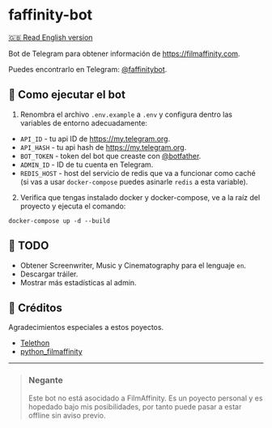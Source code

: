 # faffinity-bot

[🇬🇧 Read English version](/README.md)

Bot de Telegram para obtener información de https://filmaffinity.com.

Puedes encontrarlo en Telegram: [@faffinitybot](https://t.me/faffinitybot).

## 🤖 Como ejecutar el bot

1. Renombra el archivo `.env.example` a `.env` y configura dentro las variables de entorno adecuadamente:

- `API_ID` - tu api ID de https://my.telegram.org.
- `API_HASH` - tu api hash de https://my.telegram.org.
- `BOT_TOKEN` - token del bot que creaste con [@botfather](https://t.me/botfather).
- `ADMIN_ID` - ID de tu cuenta en Telegram.
- `REDIS_HOST` - host del servicio de redis que va a funcionar como caché (si vas a usar `docker-compose` puedes asinarle `redis` a esta variable).

2. Verifica que tengas instalado docker y docker-compose, ve a la raíz del proyecto y ejecuta el comando:

```
docker-compose up -d --build
```

## 📌 TODO

- Obtener Screenwriter, Music y Cinematography para el lenguaje `en`.
- Descargar tráiler.
- Mostrar más estadísticas al admin.

## 👏 Créditos

Agradecimientos especiales a estos poyectos.

- [Telethon](https://github.com/LonamiWebs/Telethon)
- [python_filmaffinity](https://github.com/sergiormb/python_filmaffinity)

<hr>

>### Negante
>Este bot no está asocidado a FilmAffinity. Es un poyecto personal y es hopedado bajo mis posibilidades, por tanto puede pasar a estar offline sin aviso previo.
